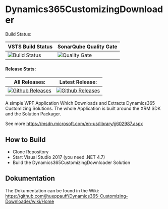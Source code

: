 # Dynamics365CustomizingDownloader
Build Status:

|VSTS Build Status|SonarQube Quality Gate|
|-----------------|----------------------|
|![Build Status](https://vss-hueppauff.visualstudio.com/_apis/public/build/definitions/c6b6194e-ccf7-4bfb-b69b-08e22f70ac52/8/badge)|![Quality Gate](https://sonarcloud.io/api/badges/gate?key=Dynamics365CustomizingDownloader)|

#### Release Stats:

|All Releases: |Latest Release:|
|--------------|---------------|
|[![Github Releases](https://img.shields.io/github/downloads/jhueppauff/Dynamics365-Customizing-Downloader/total.svg)](https://github.com/jhueppauff/Dynamics365-Customizing-Downloader/releases)|[![Github Releases](https://img.shields.io/github/downloads/jhueppauff/Dynamics365-Customizing-Downloader/latest/total.svg)](https://github.com/jhueppauff/Dynamics365-Customizing-Downloader/releases/latest)|

A simple WPF Application Which Downloads and Extracts Dynamics365 Customizing Solutions.
The whole Application is built around the XRM SDK and the Solution Packager.

See more https://msdn.microsoft.com/en-us/library/jj602987.aspx

## How to Build

- Clone Repository
- Start Visual Studio 2017 (you need .NET 4.7)
- Build the Dynamics365CustomizingDownloader Solution

## Dokumentation 

The Dokumentation can be found in the Wiki:
https://github.com/jhueppauff/Dynamics365-Customizing-Downloader/wiki/Home
